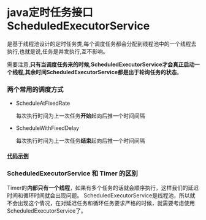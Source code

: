 # java定时任务接口ScheduledExecutorService

是基于线程池设计的定时任务类,每个调度任务都会分配到线程池中的一个线程去执行,也就是说,任务是并发执行,互不影响。

需要注意,**只有当调度任务来的时候,ScheduledExecutorService才会真正启动一个线程,其余时间ScheduledExecutorService都是出于轮询任务的状态**。

### 两个常用的调度方式

* ScheduleAtFixedRate 

	每次执行时间为上一次任务**开始**起向后推一个时间间隔

* ScheduleWithFixedDelay

	每次执行时间为上一次任务**结束**起向后推一个时间间隔

#### [代码示例](https://github.com/shanyao19940801/BookeNote/blob/master/java/code/src/com/scheduledexecutor/ScheduledExecutorServiceTest.java)

### ScheduledExecutorService 和 Timer 的区别

Timer的**内部只有一个线程**，如果有多个任务的话就会顺序执行，这样我们的延迟时间和循环时间就会出现问题。
ScheduledExecutorService是线程池，所以就不会出现这个情况，在对延迟任务和循环任务要求严格的时候，就需要考虑使用ScheduledExecutorService了。